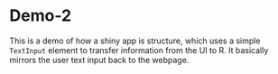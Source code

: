 # Demo-2

This is a demo of how a shiny app is structure, which uses a simple
`TextInput` element to transfer information from the UI to R.  It
basically mirrors the user text input back to the webpage.
